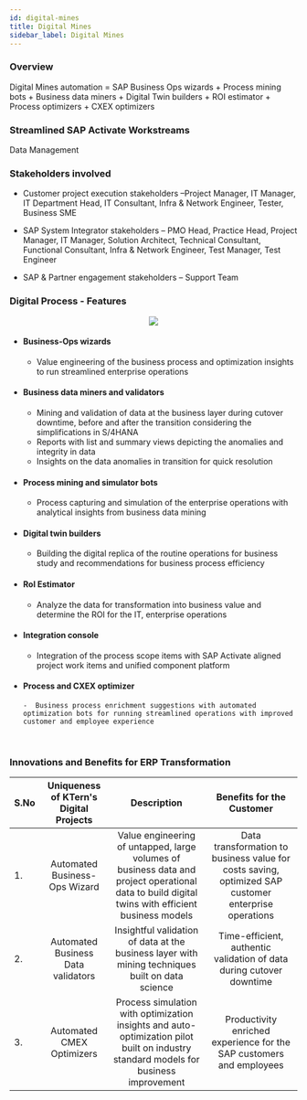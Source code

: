 ```yaml
---
id: digital-mines
title: Digital Mines
sidebar_label: Digital Mines
---
```


### Overview

Digital Mines automation = SAP Business Ops wizards + Process mining bots + Business data miners + Digital Twin builders + ROI estimator + Process optimizers + CXEX optimizers
<br>

### Streamlined SAP Activate Workstreams

Data Management
<br>

### Stakeholders involved

- Customer project execution stakeholders –Project Manager, IT Manager, IT Department Head, IT Consultant, Infra & Network Engineer, Tester, Business SME

- SAP System Integrator stakeholders – PMO Head, Practice Head, Project Manager, IT Manager, Solution Architect, Technical Consultant, Functional Consultant, Infra & Network Engineer, Test Manager, Test Engineer

- SAP & Partner engagement stakeholders – Support Team
  <br>

### Digital Process - Features

<center>
<img src = "https://ktern.com/img/index/process-anamolies.PNG">
</center>

- #### Business-Ops wizards

  - Value engineering of the business process and optimization insights to run streamlined enterprise operations

- #### Business data miners and validators
  - Mining and validation of data at the business layer during cutover downtime, before and after the transition considering the simplifications in S/4HANA
  - Reports with list and summary views depicting the anomalies and integrity in data
  - Insights on the data anomalies in transition for quick resolution
- #### Process mining and simulator bots

  - Process capturing and simulation of the enterprise operations with analytical insights from business data mining

- #### Digital twin builders

  - Building the digital replica of the routine operations for business study and recommendations for business process efficiency

- #### RoI Estimator

  - Analyze the data for transformation into business value and determine the ROI for the IT, enterprise operations

- #### Integration console

  - Integration of the process scope items with SAP Activate aligned project work items and unified component platform

- #### Process and CXEX optimizer
      -  Business process enrichment suggestions with automated optimization bots for running streamlined operations with improved customer and employee experience
  <br>

### Innovations and Benefits for ERP Transformation

| S.No | Uniqueness of KTern's Digital Projects |                                                                   Description                                                                    |                                      Benefits for the Customer                                       |
| ---- | :------------------------------------: | :----------------------------------------------------------------------------------------------------------------------------------------------: | :--------------------------------------------------------------------------------------------------: |
| 1.   |     Automated Business-Ops Wizard      | Value engineering of untapped, large volumes of business data and project operational data to build digital twins with efficient business models | Data transformation to business value for costs saving, optimized SAP customer enterprise operations |
| 2.   |   Automated Business Data validators   |                         Insightful validation of data at the business layer with mining techniques built on data science                         |                 Time-efficient, authentic validation of data during cutover downtime                 |
| 3.   |       Automated CMEX Optimizers        |      Process simulation with optimization insights and auto- optimization pilot built on industry standard models for business improvement       |                 Productivity enriched experience for the SAP customers and employees                 |
